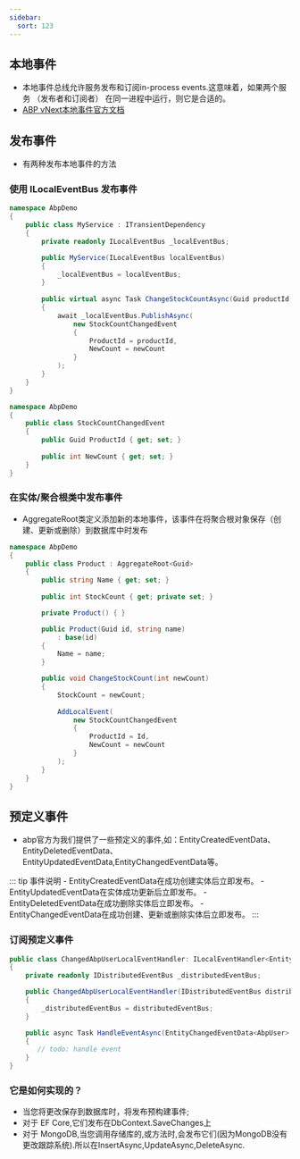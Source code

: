 ```yaml
---
sidebar:
  sort: 123
---
```


## 本地事件
- 本地事件总线允许服务发布和订阅in-process events.这意味着，如果两个服务 （发布者和订阅者） 在同一进程中运行，则它是合适的。
- [ABP vNext本地事件官方文档](https://abp.io/docs/latest/framework/infrastructure/event-bus/local)

## 发布事件
- 有两种发布本地事件的方法
### 使用 ILocalEventBus 发布事件
```csharp
namespace AbpDemo
{
    public class MyService : ITransientDependency
    {
        private readonly ILocalEventBus _localEventBus;

        public MyService(ILocalEventBus localEventBus)
        {
            _localEventBus = localEventBus;
        }
        
        public virtual async Task ChangeStockCountAsync(Guid productId, int newCount)
        {
            await _localEventBus.PublishAsync(
                new StockCountChangedEvent
                {
                    ProductId = productId,
                    NewCount = newCount
                }
            );
        }
    }
}
```

```csharp
namespace AbpDemo
{
    public class StockCountChangedEvent
    {
        public Guid ProductId { get; set; }
        
        public int NewCount { get; set; }
    }
}
```
### 在实体/聚合根类中发布事件
- AggregateRoot类定义添加新的本地事件，该事件在将聚合根对象保存（创建、更新或删除）到数据库中时发布
```csharp
namespace AbpDemo
{
    public class Product : AggregateRoot<Guid>
    {
        public string Name { get; set; }
        
        public int StockCount { get; private set; }

        private Product() { }

        public Product(Guid id, string name)
            : base(id)
        {
            Name = name;
        }

        public void ChangeStockCount(int newCount)
        {
            StockCount = newCount;
            
            AddLocalEvent(
                new StockCountChangedEvent
                {
                    ProductId = Id,
                    NewCount = newCount
                }
            );
        }
    }
}
```

## 预定义事件
- abp官方为我们提供了一些预定义的事件,如：EntityCreatedEventData、EntityDeletedEventData、EntityUpdatedEventData,EntityChangedEventData等。

::: tip 事件说明
    - EntityCreatedEventData<T>在成功创建实体后立即发布。
    - EntityUpdatedEventData<T>在实体成功更新后立即发布。
    - EntityDeletedEventData<T>在成功删除实体后立即发布。
    - EntityChangedEventData<T>在成功创建、更新或删除实体后立即发布。
:::

### 订阅预定义事件
```csharp
public class ChangedAbpUserLocalEventHandler: ILocalEventHandler<EntityChangedEventData<AbpUser>>, ITransientDependency
{
    private readonly IDistributedEventBus _distributedEventBus;

    public ChangedAbpUserLocalEventHandler(IDistributedEventBus distributedEventBus)
    {
        _distributedEventBus = distributedEventBus;
    }

    public async Task HandleEventAsync(EntityChangedEventData<AbpUser> eventData)
    {
       // todo: handle event
    }
}
```
### 它是如何实现的？
- 当您将更改保存到数据库时，将发布预构建事件;
- 对于 EF Core,它们发布在DbContext.SaveChanges上
- 对于 MongoDB,当您调用存储库的,或方法时,会发布它们(因为MongoDB没有更改跟踪系统).所以在InsertAsync,UpdateAsync,DeleteAsync.

